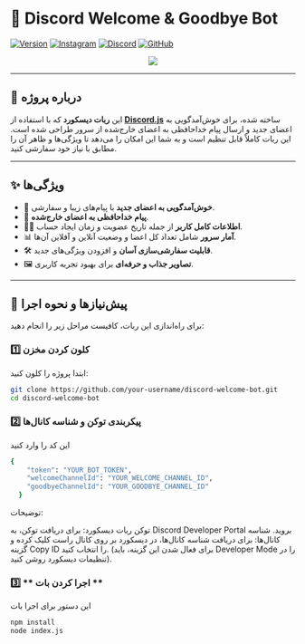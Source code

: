 # 🌟 **Discord Welcome & Goodbye Bot**

[![Version][version-shield]][version-url]
[![Instagram](https://img.shields.io/badge/Instagram-%23E4405F.svg?style=for-the-badge&logo=Instagram&logoColor=white)](https://www.instagram.com/amireb._.og0047/)
[![Discord](https://img.shields.io/badge/Discord-%237289DA.svg?style=for-the-badge&logo=discord&logoColor=white)](https://discord.gg/y5xdvspv)
[![GitHub](https://img.shields.io/badge/GitHub-%23121011.svg?style=for-the-badge&logo=github&logoColor=white)](https://github.com/amireog)

[version-shield]: https://img.shields.io/badge/version-1.0.0-blue
[version-url]: https://github.com/your-username/your-repo/releases

<center><img src="https://capsule-render.vercel.app/api?type=waving&color=gradient&height=200&section=header&text=Discord-Welcome-Bot&fontSize=80&fontAlignY=35&animation=twinkling&fontColor=gradient" /></center>

---

## 📖 **درباره پروژه**

این **ربات دیسکورد** که با استفاده از **[Discord.js](https://discord.js.org)** ساخته شده، برای خوش‌آمدگویی به اعضای جدید و ارسال پیام خداحافظی به اعضای خارج‌شده از سرور طراحی شده است. این ربات کاملاً قابل تنظیم است و به شما این امکان را می‌دهد تا ویژگی‌ها و ظاهر آن را مطابق با نیاز خود سفارشی کنید.

---

## ✨ **ویژگی‌ها**

- 🎉 **خوش‌آمدگویی به اعضای جدید** با پیام‌های زیبا و سفارشی.
- 👋 **پیام خداحافظی به اعضای خارج‌شده**.
- 🧑‍💻 **اطلاعات کامل کاربر** از جمله تاریخ عضویت و زمان ایجاد حساب.
- 📊 **آمار سرور** شامل تعداد کل اعضا و وضعیت آنلاین و آفلاین آن‌ها.
- 🛠️ **قابلیت سفارشی‌سازی آسان** و افزودن ویژگی‌های جدید.
- 🖼️ **تصاویر جذاب و حرفه‌ای** برای بهبود تجربه کاربری.

---

## 🚀 **پیش‌نیازها و نحوه اجرا**

برای راه‌اندازی این ربات، کافیست مراحل زیر را انجام دهید:

### 1️⃣ **کلون کردن مخزن**

ابتدا پروژه را کلون کنید:

```bash
git clone https://github.com/your-username/discord-welcome-bot.git
cd discord-welcome-bot
```

### 2️⃣ **پیکربندی توکن و شناسه کانال‌ها**

این کد را وارد کنید 

```bash
{
    "token": "YOUR_BOT_TOKEN",
    "welcomeChannelId": "YOUR_WELCOME_CHANNEL_ID",
    "goodbyeChannelId": "YOUR_GOODBYE_CHANNEL_ID"
  }

  ```
  توضیحات:

توکن ربات دیسکورد: برای دریافت توکن، به Discord Developer Portal بروید.
شناسه کانال‌ها: برای دریافت شناسه کانال‌ها، در دیسکورد بر روی کانال راست کلیک کرده و گزینه Copy ID را انتخاب کنید. (برای فعال شدن این گزینه، باید Developer Mode را در تنظیمات دیسکورد روشن کنید).
  ### 3️⃣ ** اجرا کردن بات **
این دستور برای اجرا بات
  ```bash
npm install
node index.js
```



